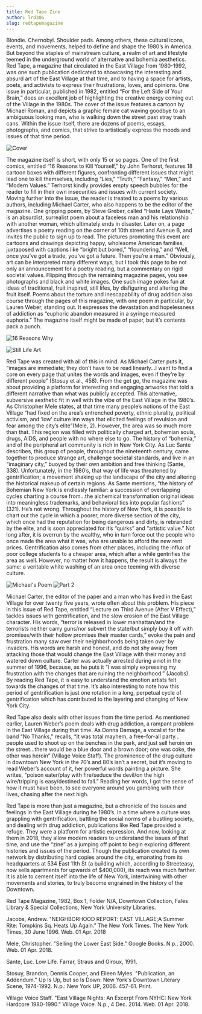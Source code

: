 ```yaml
---
title: Red Tape Zine
author: lrd306
slug: redtapemagazine
---
```


Blondie. Chernobyl. Shoulder pads. Among others, these cultural icons, events, and movements, helped to define and shape the 1980’s in America. But beyond the staples of mainstream culture, a realm of art and lifestyle teemed in the underground world of alternative and bohemia aesthetics. Red Tape, a magazine that circulated in the East Village from 1980-1992, was one such publication dedicated to showcasing the interesting and absurd art of the East Village at that time, and to having a space for artists, poets, and activists to express their frustrations, loves, and opinions. One issue in particular, published in 1982, entitled “For the Left Side of Your Brain,” does an excellent job of highlighting the creative energy coming out of the Village in the 1980s. The cover of the issue  features a cartoon by Michael Roman, and depicts a graphic female cat waving goodbye to an ambiguous looking man, who is walking down the street past stray trash cans. Within the issue itself, there are dozens of poems, essays, photographs, and comics, that strive to artistically express the moods and issues of that time period.

![Cover](https://i.imgur.com/wq2Bh3y.jpg)

The magazine itself is short, with only 15 or so pages. One of the first comics, entitled “16 Reasons to Kill Yourself,” by John Terhorst, features 18 cartoon boxes with different figures, confronting different issues that might lead one to kill themselves, including “Lies,” “Truth,” “Fantasy,” “Men,” and “Modern Values.” Terhorst kindly provides empty speech bubbles for the reader to fill in their own insecurities and issues with current society. Moving further into the issue, the reader is treated to a poems by various authors, including Michael Carter, who also happens to be the editor of the magazine. One gripping poem, by Steve Greber, called “Haste Lays Waste,” is an absurdist, surrealist poem about a faceless man and his relationship with another woman, which ultimately ends in disaster. Later on, a page advertises a poetry reading on the corner of 10th street and Avenue B, and invites the public to sign up to read. The pictures promoting this event are cartoons and drawings depicting happy, wholesome American families, juxtaposed with captions like “bright but bored,” “floundering,” and “Well, once you’ve got a trade, you’ve got a future. Then you’re a man.” Obviously, art can be interpreted many different ways, but I took this page to be not only an announcement for a poetry reading, but a commentary on rigid societal values. Flipping through the remaining magazine pages, you see photographs and black and white images. One such image pokes fun at ideas of traditional, fruit inspired, still lifes, by disfiguring and altering the fruit itself. Poems about the torture and inescapability of drug addition also course through the pages of this magazine, with one poem in particular, by Lauren Weber, standing out. It expresses the devastation and hopelessness of addiction as “euphoric abandon measured in a syringe measured euphoria.” The magazine itself might be made of paper, but it’s contents pack a punch.

![16 Reasons Why](https://i.imgur.com/f70yeyO.jpg)

![Still Life Art](https://i.imgur.com/IpbcQiu.jpg)

Red Tape was created with all of this in mind. As Michael Carter puts it, “images are immediate; they don’t have to be read linearly…I want to find a core on every page that unites the words and images, even if they’re by different people” (Stosuy et al., 458). From the get go, the magazine was about providing a platform for interesting and engaging artworks that told a different narrative than what was publicly accepted. This alternative, subversive aesthetic fit in well with the vibe of the East Village in the 1980’s. As Christopher Mele states, at that time many people’s notions of the East Village “had fixed on the area’s entrenched poverty, ethnic plurality, political activism, and ‘low’ culture inn ways that elicited feelings of revulsion and fear among the city’s elite”(Mele, 2). However, the area was so much more than that. This region was filled with politically charged art, bohemian souls, drugs, AIDS, and people with no where else to go. The history of “bohemia,” and of the peripheral art community is rich in New York City. As Luc Sante describes, this group of people, throughout the nineteenth century, came together to produce strange art, challenge societal standards, and live in an “imaginary city,” buoyed by their own ambition and free thinking (Sante, 338). Unfortunately, in the 1980’s, that way of life was threatened by gentrification; a movement shaking up the landscape of the city and altering the historical makeup of certain regions. As Sante mentions, “the history of Bohemian New York is endlessly familiar: a succession of overlapping cycles charting a course from…the alchemical transformation original ideas into meaningless trademarks, and behavioral tics into popular fashions” (321). He’s not wrong. Throughout the history of New York, it is possible to chart out the cycle in which a poorer, more diverse section of the city, which once had the reputation for being dangerous and dirty, is rebranded by the elite, and is soon appreciated for it’s “quirks” and “artistic value.” Not long after, it is overrun by the wealthy, who in turn force out the people who once made the area what it was, who are unable to afford the new rent prices. Gentrification also comes from other places, including the influx of poor college students to a cheaper area, which after a while gentrifies the area as well. However, no matter how it happens, the result is always the same: a veritable white washing of an area once teeming with diverse culture.

![Michael's Poem](https://i.imgur.com/0aiP0yA.jpg)
![Part 2](https://i.imgur.com/9DrWcKD.jpg)

Michael Carter, the editor of the paper and a man who has lived in the East Village for over twenty five years, wrote often about this problem. His piece in this issue of Red Tape, entitled “Lecture on Third Avenue (After V Effect),” tackles issues with gentrification, and the slow erosion of the East Village character. His words, “terror is released in lower manhattan/and the terrorists neither carry guns/nor subvert the state/but simply buy it off with promises/with their hollow promises their master cards,” evoke the pain and frustration many saw over their neighborhoods being taken over by invaders. His words are harsh and honest, and do not shy away from attacking those that would change the East Village with their money and watered down culture. Carter was actually arrested during a riot in the summer of 1996, because, as he puts it “I was simply expressing my frustration with the changes that are ruining the neighborhood.” (Jacobs). By reading Red Tape, it is easy to understand the emotion artists felt towards the changes of that time. It’s also interesting to note how this period of gentrification is just one rotation in a long, perpetual cycle of gentrification which has contributed to the layering and changing of New York City.


Red Tape also deals with other issues from the time period. As mentioned earlier, Lauren Weber’s poem deals with drug addiction, a rampant problem in the East Village during that time. As Donna Damage, a vocalist for the band “No Thanks,” recalls, “It was total mayhem, a free-for-all party…people used to shoot up on the benches in the park, and just sell heroin on the street…there would be a blue door and a brown door; one was coke, the other was heroin” (Village Voice Staff). The prominence of the drug culture in downtown New York in the 70’s and 80’s isn’t a secret, but it’s moving to read Weber’s account of it, her powerful words painting a picture. She writes, “poison eater/play with fire/seduce the devil/on the high wire/tripping is easy/destined to fall.” Reading her words, I got the sense of how it must have been, to see everyone around you gambling with their lives, chasing after the next high.


Red Tape is more than just a magazine, but a chronicle of the issues and feelings in the East Village during he 1980’s. In a time where a culture was grappling with gentrification, battling the social norms of a bustling society, and dealing with drug addiction, publications like Red Tape provided a refuge. They were a platform for artistic expression. And now, looking at them in 2018, they allow modern readers to understand the issues of that time, and use the “zine” as a jumping off point to begin exploring different histories and issues of the period. Though the publication created its own network by distributing hard copies around the city, emanating from its headquarters at 534 East 11th St (a building which, according to Streeteasy, now sells apartments for upwards of $400,000), its reach was much farther. It is able to cement itself into the life of New York, intertwining with other movements and stories, to truly become engrained in the history of the Downtown.

Red Tape Magazine, 1982, Box 1, Folder N/A, Downtown Collection, Fales Library & Special Collections, New York University Libraries. 

Jacobs, Andrew. "NEIGHBORHOOD REPORT: EAST VILLAGE;A Summer Rite: Tompkins Sq. Heats Up Again." The New York Times. The New York Times, 30 June 1996. Web. 01 Apr. 2018

Mele, Christopher. "Selling the Lower East Side." Google Books. N.p., 2000. Web. 01 Apr. 2018.


Sante, Luc. Low Life. Farrar, Straus and Giroux, 1991.

Stosuy, Brandon, Dennis Cooper, and Eileen Myles. "Publication, an Addendum." Up Is Up, but so Is Down: New York's Downtown Literary Scene, 1974-1992. N.p.: New York UP, 2006. 457-61. Print.


Village Voice Staff. "East Village Nights: An Excerpt From NYHC: New York Hardcore 1980-1990." Village Voice. N.p., 4 Dec. 2014. Web. 01 Apr. 2018.
